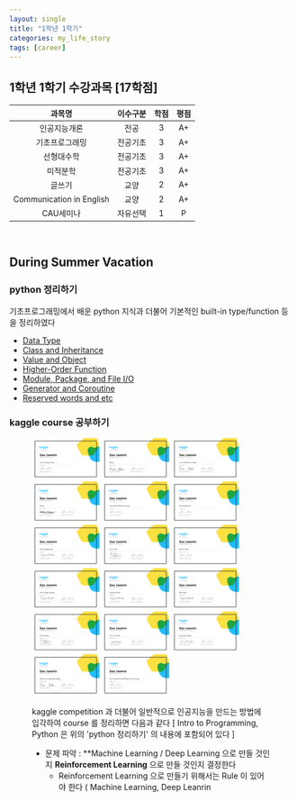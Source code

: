 ```yaml
---
layout: single
title: "1학년 1학기"
categories: my_life_story
tags: [career]
---
```


## 1학년 1학기 수강과목 [17학점]

|과목명|이수구분|학점|평점|
|:----------:|:----:|:--:|:--:|
|인공지능개론|전공|3|A+|
|기초프로그래밍|전공기초|3|A+|
|선형대수학|전공기초|3|A+|
|미적분학|전공기초|3|A+|
|글쓰기|교양|2|A+|
|Communication in English|교양|2|A+|
|CAU세미나|자유선택|1|P|


<br>

## During Summer Vacation

### python 정리하기
기초프로그래밍에서 배운 python 지식과 더불어 기본적인 built-in type/function 등을 정리하였다
- [Data Type](https://20226074.github.io/basic_programming/Data-Type/)
- [Class and Inheritance](https://20226074.github.io/basic_programming/Class-and-Inheritance/)
- [Value and Object](https://20226074.github.io/basic_programming/Value-and-Object/)
- [Higher-Order Function](https://20226074.github.io/basic_programming/Higher-Order-Function-and-Lambda-expression/)
- [Module, Package, and File I/O](https://20226074.github.io/basic_programming/Module,-Package,-and-File-I.O)
- [Generator and Coroutine](https://20226074.github.io/basic_programming/Generator-and-Coroutine/)
- [Reserved words and etc](https://20226074.github.io/basic_programming/Reserved-words-and-etc/)

### kaggle course 공부하기
<figure class="fourth">
  <img src="/assets/img/Intro_to_Programming.png" width=120 high=74>
  <img src="/assets/img/Python.png" width=120 high=74>
  <img src="/assets/img/Intro_to_Machine_Learning.png" width=120 high=74>
  <img src="/assets/img/Pandas.png" width=120 high=74>
  <img src="/assets/img/Intermediate_Machine_Learning.png" width=120 high=74>
  <img src="/assets/img/Data_Visualization.png" width=120 high=74>
  <img src="/assets/img/Feature_Engineering.png" width=120 high=74>
  <img src="/assets/img/Intro_to_SQL.png" width=120 high=74>
  <img src="/assets/img/Advanced_SQL.png" width=120 high=74>
  <img src="/assets/img/Intro_to_Deep_Learning.png" width=120 high=74>
  <img src="/assets/img/Computer_Vision.png" width=120 high=74>
  <img src="/assets/img/Time_Series.png" width=120 high=74>
  <img src="/assets/img/Data_Cleaning.png" width=120 high=74>
  <img src="/assets/img/Intro_to_AI_Ethics.png" width=120 high=74>
  <img src="/assets/img/Geospatial_Analysis.png" width=120 high=74>
  <img src="/assets/img/Machine_Learning_Explainability.png" width=120 high=74>
  <img src="/assets/img/Intro_to_Game_AI_and_Reinforcement_Learning.png" width=120 high=74>

kaggle competition 과 더불어 일반적으로 인공지능을 만드는 방법에 입각하여 course 를 정리하면 다음과 같다
[ Intro to Programming, Python 은 위의 'python 정리하기' 의 내용에 포함되어 있다 ]
- 문제 파악 : **Machine Learning / Deep Learning 으로 만들 것인지 **Reinforcement Learning** 으로 만들 것인지 결정한다
  - Reinforcement Learning 으로 만들기 위해서는 Rule 이 있어야 한다
( Machine Learning, Deep Leanrin
